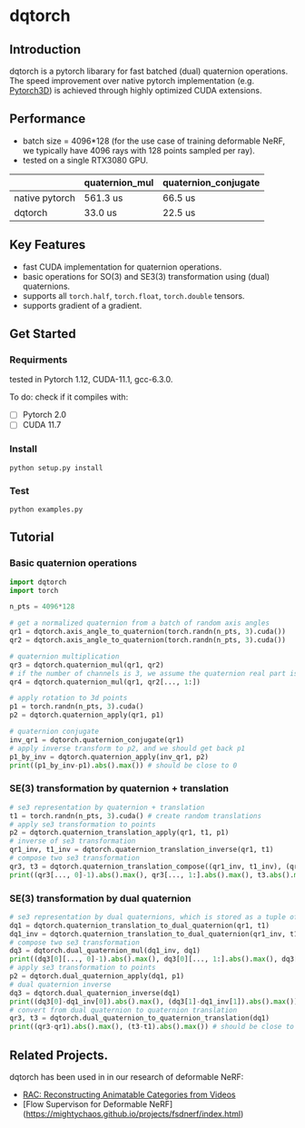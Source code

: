 # dqtorch
## Introduction
dqtorch is a pytorch libarary for fast batched (dual) quaternion operations. The speed improvement over native pytorch implementation (e.g. [Pytorch3D](https://pytorch3d.org/)) is achieved through highly optimized CUDA extensions.
## Performance
- batch size = 4096*128 
(for the use case of training deformable NeRF, we typically have 4096 rays with 128 points sampled per ray).
- tested on a single RTX3080 GPU.

| | quaternion_mul | quaternion_conjugate |
| --- | -----| -----|
| native pytorch | 561.3 us | 66.5 us |
| dqtorch | 33.0 us | 22.5 us |

## Key Features
- fast CUDA implementation for quaternion operations.
- basic operations for SO(3) and SE3(3) transformation using (dual) quaternions.
- supports all ``torch.half``, ``torch.float``, ``torch.double`` tensors.
- supports gradient of a gradient.

## Get Started
### Requirments
tested in Pytorch 1.12, CUDA-11.1, gcc-6.3.0.

To do: check if it compiles with:
- [ ] Pytorch 2.0
- [ ] CUDA 11.7

### Install
```
python setup.py install
```
### Test
```
python examples.py
```

## Tutorial
### Basic quaternion operations
```python
import dqtorch
import torch

n_pts = 4096*128

# get a normalized quaternion from a batch of random axis angles
qr1 = dqtorch.axis_angle_to_quaternion(torch.randn(n_pts, 3).cuda()) 
qr2 = dqtorch.axis_angle_to_quaternion(torch.randn(n_pts, 3).cuda())

# quaternion multiplication
qr3 = dqtorch.quaternion_mul(qr1, qr2)
# if the number of channels is 3, we assume the quaternion real part is 0
qr4 = dqtorch.quaternion_mul(qr1, qr2[..., 1:])

# apply rotation to 3d points
p1 = torch.randn(n_pts, 3).cuda()
p2 = dqtorch.quaternion_apply(qr1, p1)

# quaternion conjugate
inv_qr1 = dqtorch.quaternion_conjugate(qr1)
# apply inverse transform to p2, and we should get back p1
p1_by_inv = dqtorch.quaternion_apply(inv_qr1, p2)
print((p1_by_inv-p1).abs().max()) # should be close to 0
```

### SE(3) transformation by quaternion + translation 
```python
# se3 representation by quaternion + translation
t1 = torch.randn(n_pts, 3).cuda() # create random translations
# apply se3 transformation to points
p2 = dqtorch.quaternion_translation_apply(qr1, t1, p1)
# inverse of se3 transformation
qr1_inv, t1_inv = dqtorch.quaternion_translation_inverse(qr1, t1)
# compose two se3 transformation
qr3, t3 = dqtorch.quaternion_translation_compose((qr1_inv, t1_inv), (qr1, t1))
print((qr3[..., 0]-1).abs().max(), qr3[..., 1:].abs().max(), t3.abs().max()) # should be close to 0
```

### SE(3) transformation by dual quaternion
```python
# se3 representation by dual quaternions, which is stored as a tuple of two tensors
dq1 = dqtorch.quaternion_translation_to_dual_quaternion(qr1, t1)
dq1_inv = dqtorch.quaternion_translation_to_dual_quaternion(qr1_inv, t1_inv)
# compose two se3 transformation
dq3 = dqtorch.dual_quaternion_mul(dq1_inv, dq1)
print((dq3[0][..., 0]-1).abs().max(), dq3[0][..., 1:].abs().max(), dq3[1].abs().max()) # should be close to 0
# apply se3 transformation to points
p2 = dqtorch.dual_quaternion_apply(dq1, p1)
# dual quaternion inverse
dq3 = dqtorch.dual_quaternion_inverse(dq1)
print((dq3[0]-dq1_inv[0]).abs().max(), (dq3[1]-dq1_inv[1]).abs().max()) # should be close to 0
# convert from dual quaternion to quaternion translation
qr3, t3 = dqtorch.dual_quaternion_to_quaternion_translation(dq1)
print((qr3-qr1).abs().max(), (t3-t1).abs().max()) # should be close to 0
```

## Related Projects.

dqtorch has been used in in our research  of deformable NeRF:
- [RAC: Reconstructing Animatable Categories from Videos](https://gengshan-y.github.io/rac-www/)
- [Flow Supervison for Deformable NeRF] (https://mightychaos.github.io/projects/fsdnerf/index.html)




